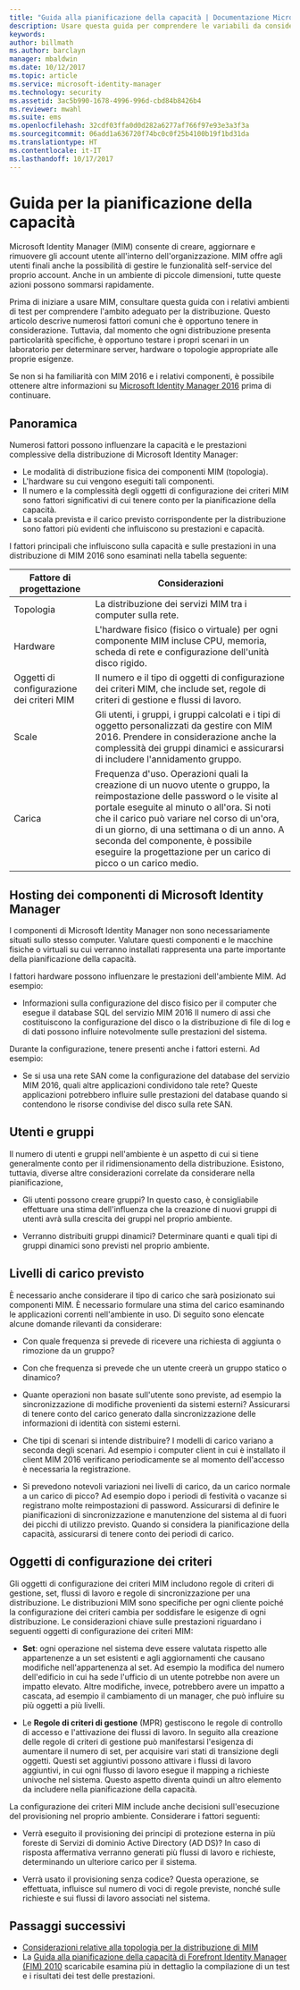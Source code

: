 ```yaml
---
title: "Guida alla pianificazione della capacità | Documentazione Microsoft"
description: Usare questa guida per comprendere le variabili da considerare prima di distribuire MIM 2016, inclusi i livelli di carico e le decisioni relative ai criteri.
keywords: 
author: billmath
ms.author: barclayn
manager: mbaldwin
ms.date: 10/12/2017
ms.topic: article
ms.service: microsoft-identity-manager
ms.technology: security
ms.assetid: 3ac5b990-1678-4996-996d-cbd84b8426b4
ms.reviewer: mwahl
ms.suite: ems
ms.openlocfilehash: 32cdf03ffa0d0d282a6277af766f97e93e3a3f3a
ms.sourcegitcommit: 06add1a636720f74bc0c0f25b4100b19f1bd31da
ms.translationtype: HT
ms.contentlocale: it-IT
ms.lasthandoff: 10/17/2017
---
```

# <a name="capacity-planning-guide"></a>Guida per la pianificazione della capacità

Microsoft Identity Manager (MIM) consente di creare, aggiornare e rimuovere gli account utente all'interno dell'organizzazione. MIM offre agli utenti finali anche la possibilità di gestire le funzionalità self-service del proprio account. Anche in un ambiente di piccole dimensioni, tutte queste azioni possono sommarsi rapidamente.

Prima di iniziare a usare MIM, consultare questa guida con i relativi ambienti di test per comprendere l'ambito adeguato per la distribuzione. Questo articolo descrive numerosi fattori comuni che è opportuno tenere in considerazione. Tuttavia, dal momento che ogni distribuzione presenta particolarità specifiche, è opportuno testare i propri scenari in un laboratorio per determinare server, hardware o topologie appropriate alle proprie esigenze.

Se non si ha familiarità con MIM 2016 e i relativi componenti, è possibile ottenere altre informazioni su [Microsoft Identity Manager 2016](microsoft-identity-manager-2016.md) prima di continuare.

## <a name="overview"></a>Panoramica

Numerosi fattori possono influenzare la capacità e le prestazioni complessive della distribuzione di Microsoft Identity Manager:

- Le modalità di distribuzione fisica dei componenti MIM (topologia).
- L'hardware su cui vengono eseguiti tali componenti.
- Il numero e la complessità degli oggetti di configurazione dei criteri MIM sono fattori significativi di cui tenere conto per la pianificazione della capacità.
- La scala prevista e il carico previsto corrispondente per la distribuzione sono fattori più evidenti che influiscono su prestazioni e capacità.

I fattori principali che influiscono sulla capacità e sulle prestazioni in una distribuzione di MIM 2016 sono esaminati nella tabella seguente:

| Fattore di progettazione | Considerazioni |
| ------------- | -------------- |
| Topologia | La distribuzione dei servizi MIM tra i computer sulla rete. |
| Hardware | L'hardware fisico (fisico o virtuale) per ogni componente MIM incluse CPU, memoria, scheda di rete e configurazione dell'unità disco rigido. |
| Oggetti di configurazione dei criteri MIM | Il numero e il tipo di oggetti di configurazione dei criteri MIM, che include set, regole di criteri di gestione e flussi di lavoro. |
| Scale | Gli utenti, i gruppi, i gruppi calcolati e i tipi di oggetto personalizzati da gestire con MIM 2016. Prendere in considerazione anche la complessità dei gruppi dinamici e assicurarsi di includere l'annidamento gruppo. |
| Carica | Frequenza d'uso. Operazioni quali la creazione di un nuovo utente o gruppo, la reimpostazione delle password o le visite al portale eseguite al minuto o all'ora. Si noti che il carico può variare nel corso di un'ora, di un giorno, di una settimana o di un anno. A seconda del componente, è possibile eseguire la progettazione per un carico di picco o un carico medio. |

## <a name="hosting-microsoft-identity-manager-components"></a>Hosting dei componenti di Microsoft Identity Manager

I componenti di Microsoft Identity Manager non sono necessariamente situati sullo stesso computer. Valutare questi componenti e le macchine fisiche o virtuali su cui verranno installati rappresenta una parte importante della pianificazione della capacità.

I fattori hardware possono influenzare le prestazioni dell'ambiente MIM. Ad esempio:

- Informazioni sulla configurazione del disco fisico per il computer che esegue il database SQL del servizio MIM 2016 Il numero di assi che costituiscono la configurazione del disco o la distribuzione di file di log e di dati possono influire notevolmente sulle prestazioni del sistema.

Durante la configurazione, tenere presenti anche i fattori esterni. Ad esempio:

- Se si usa una rete SAN come la configurazione del database del servizio MIM 2016, quali altre applicazioni condividono tale rete? Queste applicazioni potrebbero influire sulle prestazioni del database quando si contendono le risorse condivise del disco sulla rete SAN.

## <a name="users-and-groups"></a>Utenti e gruppi

Il numero di utenti e gruppi nell'ambiente è un aspetto di cui si tiene generalmente conto per il ridimensionamento della distribuzione. Esistono, tuttavia, diverse altre considerazioni correlate da considerare nella pianificazione,

- Gli utenti possono creare gruppi? In questo caso, è consigliabile effettuare una stima dell'influenza che la creazione di nuovi gruppi di utenti avrà sulla crescita dei gruppi nel proprio ambiente.

- Verranno distribuiti gruppi dinamici? Determinare quanti e quali tipi di gruppi dinamici sono previsti nel proprio ambiente.

## <a name="expected-load-levels"></a>Livelli di carico previsto

È necessario anche considerare il tipo di carico che sarà posizionato sui componenti MIM. È necessario formulare una stima del carico esaminando le applicazioni correnti nell'ambiente in uso. Di seguito sono elencate alcune domande rilevanti da considerare:

- Con quale frequenza si prevede di ricevere una richiesta di aggiunta o rimozione da un gruppo?

- Con che frequenza si prevede che un utente creerà un gruppo statico o dinamico?

- Quante operazioni non basate sull'utente sono previste, ad esempio la sincronizzazione di modifiche provenienti da sistemi esterni? Assicurarsi di tenere conto del carico generato dalla sincronizzazione delle informazioni di identità con sistemi esterni.

- Che tipi di scenari si intende distribuire? I modelli di carico variano a seconda degli scenari. Ad esempio i computer client in cui è installato il client MIM 2016 verificano periodicamente se al momento dell'accesso è necessaria la registrazione.

- Si prevedono notevoli variazioni nei livelli di carico, da un carico normale a un carico di picco? Ad esempio dopo i periodi di festività o vacanze si registrano molte reimpostazioni di password. Assicurarsi di definire le pianificazioni di sincronizzazione e manutenzione del sistema al di fuori dei picchi di utilizzo previsto. Quando si considera la pianificazione della capacità, assicurarsi di tenere conto dei periodi di carico.

## <a name="policy-configuration-objects"></a>Oggetti di configurazione dei criteri

Gli oggetti di configurazione dei criteri MIM includono regole di criteri di gestione, set, flussi di lavoro e regole di sincronizzazione per una distribuzione. Le distribuzioni MIM sono specifiche per ogni cliente poiché la configurazione dei criteri cambia per soddisfare le esigenze di ogni distribuzione. Le considerazioni chiave sulle prestazioni riguardano i seguenti oggetti di configurazione dei criteri MIM:

- **Set**: ogni operazione nel sistema deve essere valutata rispetto alle appartenenze a un set esistenti e agli aggiornamenti che causano modifiche nell'appartenenza al set. Ad esempio la modifica del numero dell'edificio in cui ha sede l'ufficio di un utente potrebbe non avere un impatto elevato. Altre modifiche, invece, potrebbero avere un impatto a cascata, ad esempio il cambiamento di un manager, che può influire su più oggetti a più livelli.

- Le **Regole di criteri di gestione** (MPR) gestiscono le regole di controllo di accesso e l'attivazione dei flussi di lavoro. In seguito alla creazione delle regole di criteri di gestione può manifestarsi l'esigenza di aumentare il numero di set, per acquisire vari stati di transizione degli oggetti. Questi set aggiuntivi possono attivare i flussi di lavoro aggiuntivi, in cui ogni flusso di lavoro esegue il mapping a richieste univoche nel sistema. Questo aspetto diventa quindi un altro elemento da includere nella pianificazione della capacità.

La configurazione dei criteri MIM include anche decisioni sull'esecuzione del provisioning nel proprio ambiente. Considerare i fattori seguenti:

- Verrà eseguito il provisioning dei principi di protezione esterna in più foreste di Servizi di dominio Active Directory (AD DS)? In caso di risposta affermativa verranno generati più flussi di lavoro e richieste, determinando un ulteriore carico per il sistema.

- Verrà usato il provisioning senza codice? Questa operazione, se effettuata, influisce sul numero di voci di regole previste, nonché sulle richieste e sui flussi di lavoro associati nel sistema.

## <a name="next-steps"></a>Passaggi successivi

- [Considerazioni relative alla topologia per la distribuzione di MIM](topology-considerations.md)
- La [Guida alla pianificazione della capacità di Forefront Identity Manager (FIM) 2010](http://go.microsoft.com/fwlink/?LinkId=200180) scaricabile esamina più in dettaglio la compilazione di un test e i risultati dei test delle prestazioni.
